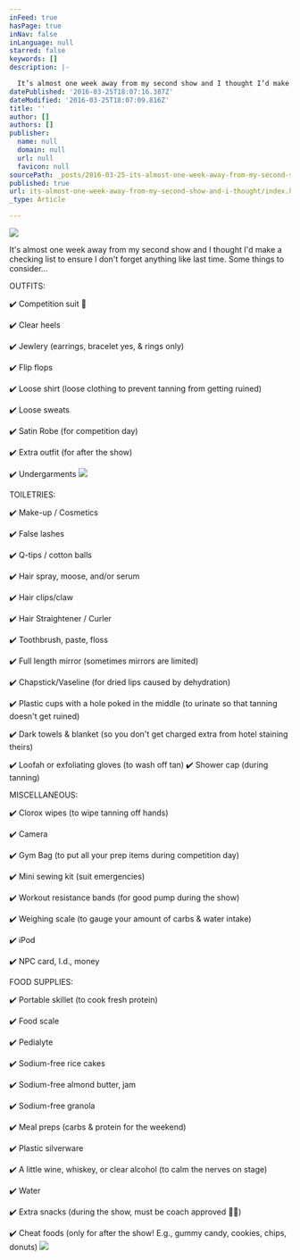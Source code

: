 ```yaml
---
inFeed: true
hasPage: true
inNav: false
inLanguage: null
starred: false
keywords: []
description: |-

  It’s almost one week away from my second show and I thought I’d make a checking list to ensure I don’t forget anything like last time.  Some things to consider…
datePublished: '2016-03-25T18:07:16.387Z'
dateModified: '2016-03-25T18:07:09.816Z'
title: ''
author: []
authors: []
publisher:
  name: null
  domain: null
  url: null
  favicon: null
sourcePath: _posts/2016-03-25-its-almost-one-week-away-from-my-second-show-and-i-thought.md
published: true
url: its-almost-one-week-away-from-my-second-show-and-i-thought/index.html
_type: Article

---
```

![](https://the-grid-user-content.s3-us-west-2.amazonaws.com/aa1fe5fd-656f-4d53-8e60-8fd1b8382071.jpg)

It's almost one week away from my second show and I thought I'd make a checking list to ensure I don't forget anything like last time. Some things to consider...

OUTFITS:

✔️ Competition suit 👙

✔️ Clear heels

✔️ Jewlery (earrings, bracelet yes, & rings only)

✔️ Flip flops

✔️ Loose shirt (loose clothing to prevent tanning from getting ruined)

✔️ Loose sweats

✔️ Satin Robe (for competition day)

✔️ Extra outfit (for after the show)

✔️ Undergarments
![](https://the-grid-user-content.s3-us-west-2.amazonaws.com/4be09dc8-107d-472f-bec6-1f62b17d52bf.jpg)

TOILETRIES: 

✔️ Make-up / Cosmetics

✔️ False lashes

✔️ Q-tips / cotton balls

✔️ Hair spray, moose, and/or serum

✔️ Hair clips/claw

✔️ Hair Straightener / Curler

✔️ Toothbrush, paste, floss

✔️ Full length mirror (sometimes mirrors are limited)

✔️ Chapstick/Vaseline (for dried lips caused by dehydration)

✔️ Plastic cups with a hole poked in the middle (to urinate so that tanning doesn't get ruined)

✔️ Dark towels & blanket (so you don't get charged extra from hotel staining theirs)

✔️ Loofah or exfoliating gloves (to wash off tan)
✔️ Shower cap (during tanning)

MISCELLANEOUS:

✔️ Clorox wipes (to wipe tanning off hands)

✔️ Camera

✔️ Gym Bag (to put all your prep items during competition day)

✔️ Mini sewing kit (suit emergencies)

✔️ Workout resistance bands (for good pump during the show)

✔️ Weighing scale (to gauge your amount of carbs & water intake)

✔️ iPod 

✔️ NPC card, I.d., money

FOOD SUPPLIES:

✔️ Portable skillet (to cook fresh protein)

✔️ Food scale

✔️ Pedialyte

✔️ Sodium-free rice cakes

✔️ Sodium-free almond butter, jam

✔️ Sodium-free granola

✔️ Meal preps (carbs & protein for the weekend)

✔️ Plastic silverware

✔️ A little wine, whiskey, or clear alcohol (to calm the nerves on stage)

✔️ Water

✔️ Extra snacks (during the show, must be coach approved 👍🏽)

✔️ Cheat foods (only for after the show! E.g., gummy candy, cookies, chips, donuts)
![](https://the-grid-user-content.s3-us-west-2.amazonaws.com/1d1444f1-a80e-4387-b5bf-d0c2341b71e5.jpg)